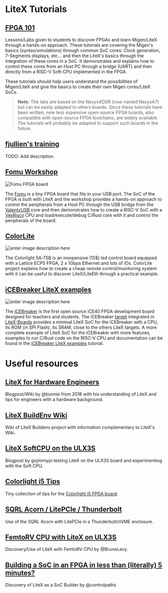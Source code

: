 # LiteX Tutorials

## [FPGA 101](https://github.com/litex-hub/fpga_101)
Lessons/Labs given to students to discover FPGAs and learn Migen/LiteX through a hands-on approach.  These tutorials are covering the Migen's basics (syntax/simulations) through common SoC cores: Clock generation, 7-Segments displays, etc... and then the LiteX's basics through the integration of these cores in a SoC. It demonstrates and explains how to control these cores from an Host PC through a bridge (UART) and then directly from a RISC-V Soft-CPU implemented in the FPGA.

These tutorials should help users understand the possibilities of Migen/LiteX and give the basics to create their own Migen cores/LiteX SoCs.

> **Note:** The labs are based on the Nexys4DDR (now named NexysA7) but can be easily adapted to others boards. Since these tutorials have been written, new less expensive open-source FPGA boards, also compatible with open-source FPGA toolchains, are widely available. The tutorials will probably be adapted to support such boards in the future.

## [fjullien's training](https://github.com/litex-hub/fpga_101](https://github.com/fjullien/migen_litex_tutorials))
TODO: Add description.

## [Fomu Workshop](https://workshop.fomu.im/en/latest/)
![Fomu FPGA board](https://www.crowdsupply.com/img/decb/fomu-front-back-03_png_project-body.jpg)

The [Fomu](https://www.crowdsupply.com/sutajio-kosagi/fomu) is a tiny FPGA board that fits in your USB port. The SoC of the FPGA is built with LiteX and the workshop provides a hands-on approach to control the peripherals from a Host PC through the USB bridge from the [ValentyUSB](https://github.com/im-tomu/valentyusb) core and then demonstrates how to create a RISC-V SoC with a [VexRiscv](https://github.com/SpinalHDL/VexRiscv) CPU and load/execute/debug C/Rust core with it and control the peripherals of the board.

## [ColorLite](https://github.com/enjoy-digital/colorlite)
![enter image description here](https://raw.githubusercontent.com/enjoy-digital/colorlite/master/doc/power_off.jpg)

The Colorlight 5A-75B is an inexpensive (15$) led control board equipped with a Lattice ECP5 FPGA, 2 x 1Gbps Ethernet and lots of IOs. ColorLite project explains how to create a cheap remote control/monitoring system with it can be useful to discover LiteX/LiteEth through a practical example.

## [iCEBreaker LiteX examples](https://github.com/icebreaker-fpga/icebreaker-litex-examples)
![enter image description here](https://www.crowdsupply.com/img/301a/icebreaker-iso_png_project-body.jpg)

The [iCEBreaker](https://www.crowdsupply.com/1bitsquared/icebreaker-fpga) is the first open source iCE40 FPGA development board designed for teachers and students. The iCEBreaker [target](https://github.com/litex-hub/litex-boards/blob/master/litex_boards/targets/icebreaker.py) integrated in [LiteX-Boards](https://github.com/litex-hub/litex-boards) provides a minimal LiteX SoC for the iCEBreaker with a CPU, its ROM (in SPI Flash), its SRAM, close to the others LiteX targets. A more complete example of LiteX SoC for the iCEBreaker with more features, examples to run C/Rust code on the RISC-V CPU and documentation can be found in the [iCEBreaker LiteX examples](https://github.com/icebreaker-fpga/icebreaker-litex-examples) tutorial.

# Useful resources

## [LiteX for Hardware Engineers](https://github.com/enjoy-digital/litex/wiki/LiteX-for-Hardware-Engineers) 
Blogpost/Wiki by @bunnie from 2018 with his understanding of LiteX and tips for engineers with a hardware background.

## [LiteX BuildEnv Wiki](https://github.com/timvideos/litex-buildenv/wiki)
Wiki of LiteX Buildenv project with information complementary to LiteX's Wiki.

## [LiteX SoftCPU on the ULX3S](https://gojimmypi.blogspot.com/2020/03/litex-soft-cpu-on-ulx3s-reloading.html) 
Blogpost by gojimmypi testing LiteX on the ULX3S board and experimenting with the Soft CPU.

## [Colorlight i5 Tips](https://github.com/kazkojima/colorlight-i5-tips) 
Tiny collection of tips for the [Colorlight i5 FPGA board](https://github.com/wuxx/Colorlight-FPGA-Projects).

## [SQRL Acorn / LitePCIe / Thunderbolt](https://github.com/SMB784/SQRL_quickstart) 
Use of the SQRL Acorn with LitePCIe in a Thunderbolt/nVME enclosure.

## [FemtoRV CPU with LiteX on ULX3S](https://github.com/BrunoLevy/learn-fpga/blob/master/FemtoRV/TUTORIALS/litex.md)
Discovery/Use of LiteX with FemtoRV CPU by @BrunoLevy.

## [Building a SoC in an FPGA in less than (literally) 5 minutes?](https://www.controlpaths.com/2022/01/17/building-a-soc-with-litex/)
Discovery of LiteX as a SoC Builder by @controlpaths